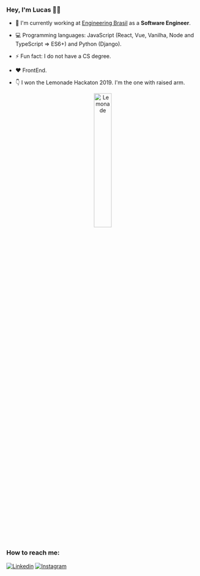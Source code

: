 ### Hey, I'm Lucas 👋🏼

- 🔭 I'm currently working at [Engineering Brasil](https://www.engdb.com.br/) as a **Software Engineer**.
- 💻 Programming languages: JavaScript (React, Vue, Vanilha, Node and TypeScript => ES6+) and Python (Django).
- ⚡ Fun fact: I do not have a CS degree.
- ❤️ FrontEnd.

- 👇 I won the Lemonade Hackaton 2019. I'm the one with raised arm. 

<center>
  <a href="https://imgbb.com/"><img src="https://i.ibb.co/3FGf4kK/Lemonade.png" alt="Lemonade" border="0" align="center" width="30%" padding="10px"></a>
</center>

### How to reach me:

[![Linkedin](https://img.shields.io/badge/-LinkedIn-blue?style=flat-square&logo=Linkedin&logoColor=white)](https://www.linkedin.com/in/lucasporto21/)
[![Instagram](https://img.shields.io/badge/-Instagram-blue?style=flat-square&logo=Instagram&logoColor=white)](https://www.instagram.com/lucasfeed/)
